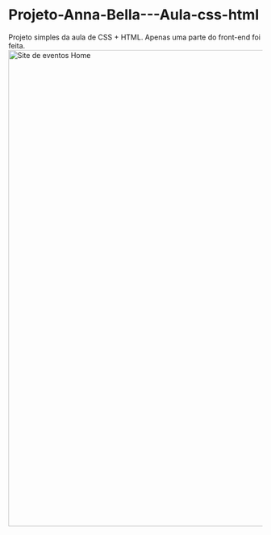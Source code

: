 # Projeto-Anna-Bella---Aula-css-html
Projeto simples da aula de CSS + HTML. Apenas uma parte do front-end foi feita.
<img width="946" alt="Site de eventos Home" src="https://github.com/user-attachments/assets/6ecab4ab-38ad-4fd1-8973-222e533c182c">

